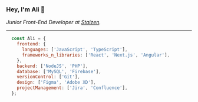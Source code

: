 ### Hey, I'm Ali 👺
*Junior Front-End Developer at [Staizen](https://staizen.com/).*

---
```javascript
  const Ali = {
    frontend: {
      languages: ['JavaScript', 'TypeScript'],
      frameworks_n_libraries: ['React', 'Next.js', 'Angular'],
    },
    backend: ['NodeJS', 'PHP'],
    database: ['MySQL', 'Firebase'],
    versionControl: ['Git'],
    design: ['Figma', 'Adobe XD'],
    projectManagement: ['Jira', 'Confluence'],
  };

